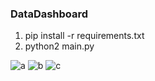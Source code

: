 ### DataDashboard
1. pip install -r requirements.txt
2. python2 main.py

![a](https://i.imgur.com/V6LCaHw.png)
![b](https://i.imgur.com/zUBe9eB.png)
![c](https://i.imgur.com/tXoIYNb.png)
